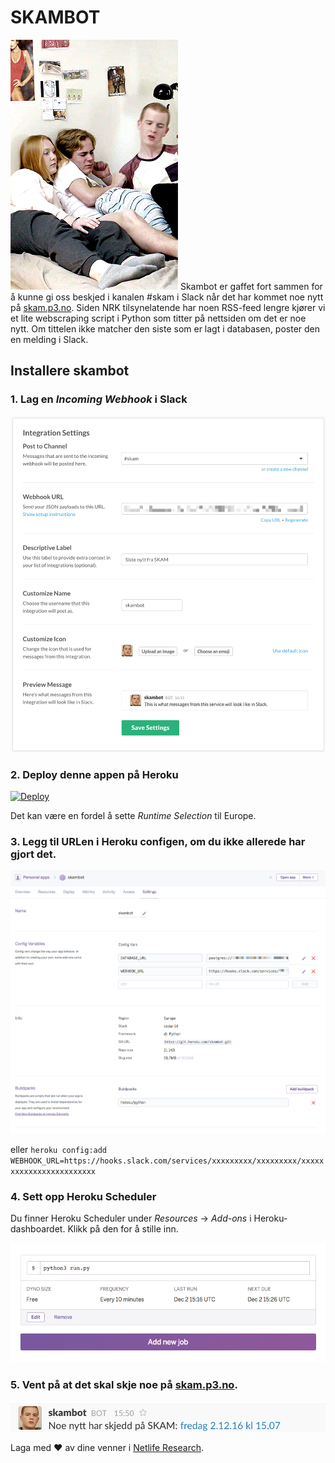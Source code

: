 # SKAMBOT

![Linn og Eskild og Isak](linn_og_eskild_og_isak.gif)
Skambot er gaffet fort sammen for å kunne gi oss beskjed i kanalen #skam i Slack når det har kommet noe nytt på [skam.p3.no](http://skam.p3.no). Siden NRK tilsynelatende har noen RSS-feed lengre kjører vi et lite webscraping script i Python som titter på nettsiden om det er noe nytt. Om tittelen ikke matcher den siste som er lagt i databasen, poster den en melding i Slack.

## Installere skambot

### 1. Lag en *Incoming Webhook* i Slack

![Slack Incomming Webhook](skambot_slack_config.png)

### 2. Deploy denne appen på Heroku

[![Deploy](https://www.herokucdn.com/deploy/button.svg)](https://heroku.com/deploy?template=https://github.com/netliferesearch/skambot/tree/master)

Det kan være en fordel å sette *Runtime Selection* til Europe.

### 3. Legg til URLen i Heroku configen, om du ikke allerede har gjort det.

![Heroku Config](heroku_config.png)

eller `heroku config:add WEBHOOK_URL=https://hooks.slack.com/services/xxxxxxxxx/xxxxxxxxx/xxxxxxxxxxxxxxxxxxxxxxxx`

### 4. Sett opp Heroku Scheduler

Du finner Heroku Scheduler under *Resources* -> *Add-ons* i Heroku-dashboardet. Klikk på den for å stille inn.

![Heroku Scheduler](heroku_scheduler.png)

### 5. Vent på at det skal skje noe på [skam.p3.no](http://skam.p3.no).

![Skam i Slack](skam_i_slack.png)

Laga med :heart: av dine venner i [Netlife Research](http://www.netliferesearch.com).
